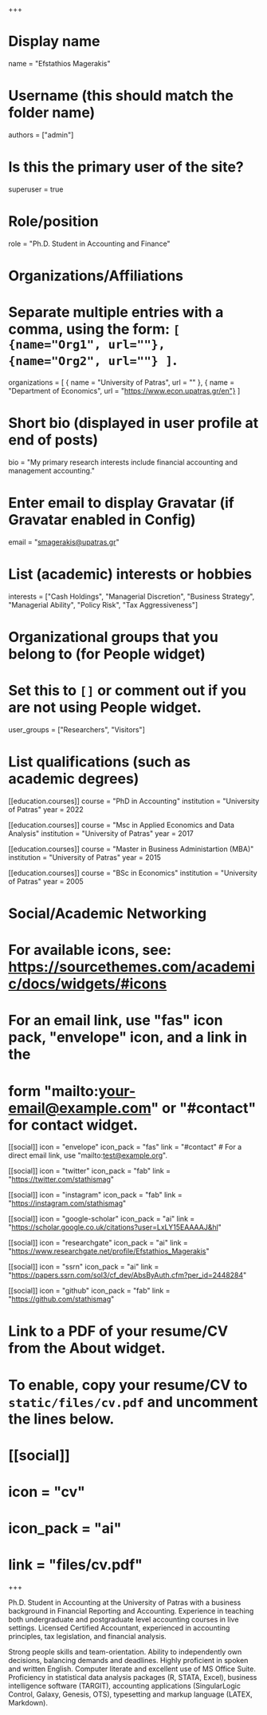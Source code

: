 +++
# Display name
name = "Efstathios Magerakis"

# Username (this should match the folder name)
authors = ["admin"]

# Is this the primary user of the site?
superuser = true

# Role/position
role = "Ph.D. Student in Accounting and Finance"

# Organizations/Affiliations
#   Separate multiple entries with a comma, using the form: `[ {name="Org1", url=""}, {name="Org2", url=""} ]`.
organizations = [ { name = "University of Patras", url = "" }, { name = "Department of Economics", url = "https://www.econ.upatras.gr/en"} ]

# Short bio (displayed in user profile at end of posts)
bio = "My primary research interests include financial accounting and management accounting."

# Enter email to display Gravatar (if Gravatar enabled in Config)
email = "smagerakis@upatras.gr"

# List (academic) interests or hobbies
interests = ["Cash Holdings",
  "Managerial Discretion",
  "Business Strategy",
  "Managerial Ability",
  "Policy Risk",
  "Tax Aggressiveness"]

# Organizational groups that you belong to (for People widget)
#   Set this to `[]` or comment out if you are not using People widget.
user_groups = ["Researchers", "Visitors"]

# List qualifications (such as academic degrees)
[[education.courses]]
  course = "PhD in Accounting"
  institution = "University of Patras"
  year = 2022 
    
[[education.courses]]
  course = "Msc in Applied Economics and Data Analysis"
  institution = "University of Patras"
  year = 2017
  
 [[education.courses]]
  course = "Master in Business Administartion (MBA)"
  institution = "University of Patras"
  year = 2015

[[education.courses]]
  course = "BSc in Economics"
  institution = "University of Patras"
  year = 2005

# Social/Academic Networking
# For available icons, see: https://sourcethemes.com/academic/docs/widgets/#icons
#   For an email link, use "fas" icon pack, "envelope" icon, and a link in the
#   form "mailto:your-email@example.com" or "#contact" for contact widget.

[[social]]
  icon = "envelope"
  icon_pack = "fas"
  link = "#contact"  # For a direct email link, use "mailto:test@example.org".

[[social]]
  icon = "twitter"
  icon_pack = "fab"
  link = "https://twitter.com/stathismag"
  
 [[social]]
  icon = "instagram"
  icon_pack = "fab"
  link = "https://instagram.com/stathismag"

[[social]]
  icon = "google-scholar"
  icon_pack = "ai"
  link = "https://scholar.google.co.uk/citations?user=LxLY15EAAAAJ&hl"
  
 [[social]]
  icon = "researchgate"
  icon_pack = "ai"
  link = "https://www.researchgate.net/profile/Efstathios_Magerakis"
  
 [[social]]
  icon = "ssrn"
  icon_pack = "ai"
  link = "https://papers.ssrn.com/sol3/cf_dev/AbsByAuth.cfm?per_id=2448284"

[[social]]
  icon = "github"
  icon_pack = "fab"
  link = "https://github.com/stathismag"

# Link to a PDF of your resume/CV from the About widget.
# To enable, copy your resume/CV to `static/files/cv.pdf` and uncomment the lines below.
# [[social]]
#   icon = "cv"
#   icon_pack = "ai"
#   link = "files/cv.pdf"

+++

Ph.D. Student in Accounting at the University of Patras with a business background in Financial Reporting and Accounting. Experience in teaching both undergraduate and postgraduate level accounting courses in live settings. Licensed Certified Accountant, experienced in accounting principles, tax legislation, and financial analysis. 

Strong people skills and team-orientation. Ability to independently own decisions, balancing demands and deadlines. Highly proficient in spoken and written English. Computer literate and excellent use of MS Office Suite. Proficiency in statistical data analysis packages (R, STATA, Excel), business intelligence software (TARGIT), accounting applications (SingularLogic Control, Galaxy, Genesis, OTS), typesetting and markup language (LATEX, Markdown).
